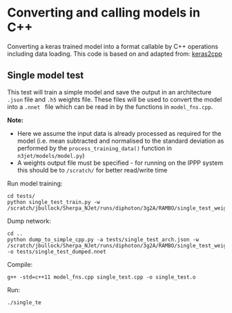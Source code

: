 # Converting and calling models in C++

Converting a keras trained model into a format callable by C++ operations including data loading.
This code is based on and adapted from: [keras2cpp](https://github.com/pplonski/keras2cpp)


## Single model test

This test will train a simple model and save the output in an architecture `.json` file and `.h5` weights file. These files will be used to convert the model into a `.nnet ` file which can be read in by the functions in `model_fns.cpp`.

**Note:**
- Here we assume the input data is already processed as required for the model (i.e. mean subtracted and normalised to the standard deviation as performed by the `process_training_data()` function in `n3jet/models/model.py`)
- A weights output file must be specified - for running on the IPPP system this should be to `/scratch/` for better read/write time

Run model training:
```
cd tests/
python single_test_train.py -w /scratch/jbullock/Sherpa_NJet/runs/diphoton/3g2A/RAMBO/single_test_weights.h
```

Dump network:
```
cd ..
python dump_to_simple_cpp.py -a tests/single_test_arch.json -w /scratch/jbullock/Sherpa_NJet/runs/diphoton/3g2A/RAMBO/single_test_weights.h5 -o tests/single_test_dumped.nnet
```

Compile:
```
g++ -std=c++11 model_fns.cpp single_test.cpp -o single_test.o
```

Run:
```
./single_te